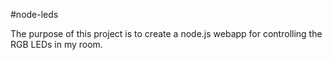 #node-leds

The purpose of this project is to create a node.js webapp for controlling the RGB LEDs in my room. 
